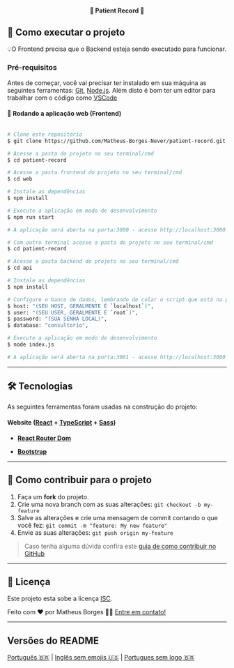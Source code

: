 <h4 align="center"> 
	🚧  Patient Record  🚧
</h4>

## 🚀 Como executar o projeto

💡O Frontend precisa que o Backend esteja sendo executado para funcionar.

### Pré-requisitos

Antes de começar, você vai precisar ter instalado em sua máquina as seguintes ferramentas:
[Git](https://git-scm.com), [Node.js](https://nodejs.org/en/). 
Além disto é bom ter um editor para trabalhar com o código como [VSCode](https://code.visualstudio.com/)


#### 🧭 Rodando a aplicação web (Frontend)

```bash

# Clone este repositório
$ git clone https://github.com/Matheus-Borges-Never/patient-record.git

# Acesse a pasta do projeto no seu terminal/cmd
$ cd patient-record

# Acesse a pasta frontend do projeto no seu terminal/cmd
$ cd web

# Instale as dependências
$ npm install

# Execute a aplicação em modo de desenvolvimento
$ npm run start

# A aplicação será aberta na porta:3000 - acesse http://localhost:3000

# Com outro terminal acesse a pasta do projeto no seu terminal/cmd
$ cd patient-record

# Acesse a pasta backend do projeto no seu terminal/cmd
$ cd api

# Instale as dependências
$ npm install

# Configure o banco de dados, lembrando de colar o script que está na pasta ../stringBd no seu arquivo sql 
$ host: "(SEU HOST, GERALMENTE É `localhost`)",
$ user: "(SEU USER, GERALMENTE É `root`)",
$ password: "(SUA SENHA LOCAL)",
$ database: "consultorio",

# Execute a aplicação em modo de desenvolvimento
$ node index.js

# A aplicação será aberta na porta:3001 - acesse http://localhost:3000


```

---

## 🛠 Tecnologias

As seguintes ferramentas foram usadas na construção do projeto:

#### **Website**  ([React](https://reactjs.org/)  +  [TypeScript](https://www.typescriptlang.org/) + [Sass](https://sass-lang.com/))

-   **[React Router Dom](https://github.com/ReactTraining/react-router/tree/master/packages/react-router-dom)**

-   **[Bootstrap](https://getbootstrap.com/docs/5.3/getting-started/introduction/)**


---

## 💪 Como contribuir para o projeto

1. Faça um **fork** do projeto.
2. Crie uma nova branch com as suas alterações: `git checkout -b my-feature`
3. Salve as alterações e crie uma mensagem de commit contando o que você fez: `git commit -m "feature: My new feature"`
4. Envie as suas alterações: `git push origin my-feature`
> Caso tenha alguma dúvida confira este [guia de como contribuir no GitHub](./CONTRIBUTING.md)

---

## 📝 Licença

Este projeto esta sobe a licença [ISC](./LICENSE).

Feito com ❤️ por Matheus Borges 👋🏽 [Entre em contato!](https://www.linkedin.com/in/matheus-borges-paulino/)

---

##  Versões do README

[Português 🇧🇷](./README.md)  |  [Inglês sem emojis 🇺🇸](./README-en.md) | [Portugues sem logo  🇧🇷](./README-sem-logo.md) 
